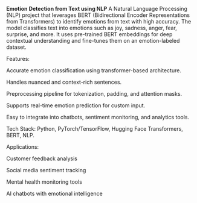 **Emotion Detection from Text using NLP**
A Natural Language Processing (NLP) project that leverages BERT (Bidirectional Encoder Representations from Transformers) to identify emotions from text with high accuracy. The model classifies text into emotions such as joy, sadness, anger, fear, surprise, and more. It uses pre-trained BERT embeddings for deep contextual understanding and fine-tunes them on an emotion-labeled dataset.

Features:

Accurate emotion classification using transformer-based architecture.

Handles nuanced and context-rich sentences.

Preprocessing pipeline for tokenization, padding, and attention masks.

Supports real-time emotion prediction for custom input.

Easy to integrate into chatbots, sentiment monitoring, and analytics tools.

Tech Stack: Python, PyTorch/TensorFlow, Hugging Face Transformers, BERT, NLP.

Applications:

Customer feedback analysis

Social media sentiment tracking

Mental health monitoring tools

AI chatbots with emotional intelligence

